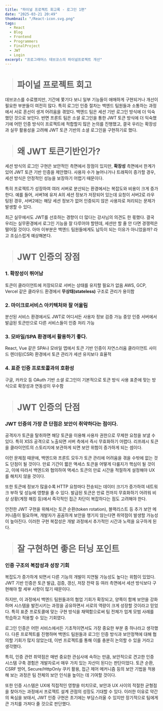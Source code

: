 ```yaml
---
title: "파이널 프로젝트 회고록 - 로그인 1편"
date: "2025-03-21 20:49"
thumbnail: "/React-icon.svg.png"
tags:
  - React
  - Blog
  - Frontend
  - Programmers
  - FinalProject
  - JWT
  - Login
excerpt: "프로그래머스 데브코스의 파이널프로젝트 개선"
---
```


> # 파이널 프로젝트 회고

 데브코스를 수료했지만, 기간에 쫓기다 보니 일부 기능들이 애매하게 구현되거나 개선이 필요한 부분들이 여전히 많다. 
 특히 로그인 인증 절차는 백엔드 팀원들과 소통하는 과정에서 서로 혼선이 생겨 어려움을 겪었다. 백엔드 팀은 세션 기반 로그인 방식에 더 익숙했던 것으로 보인다. 
 반면 프론트 팀은 소셜 로그인을 통한 JWT 토큰 방식에 더 익숙했기에 어떤 인증 방식이 프로젝트에 적합할지 많은 논의를 진행했고, 결국 우리는 확장성과 실무 활용성을 고려해 JWT 토큰 기반의 소셜 로그인을 구현하기로 했다.

> # 왜 JWT 토큰기반인가?

세션 방식의 로그인 구현은 보안적인 측면에서 장점이 있지만, **확장성** 측면에서 한계가 있어 JWT 토큰 기반 인증을 제안했다. 사용자 수가 늘어나거나 트래픽이 증가할 경우, 세션 방식은 안정적인 성능을 보장하기 어렵기 때문이다. 

특히 프로젝트가 성장하여 여러 서버로 분산되는 환경에서는 복잡도와 비용이 크게 증가한다. 예를 들어, 서버1에 유저 A의 세션 정보가 저장되어 있는데 요청이 서버2로 라우팅된 경우, 서버2에는 해당 세션 정보가 없어 인증되지 않은 사용자로 처리되는 문제가 발생할 수 있다.

최근 실무에서도 JWT를 선호하는 경향이 더 많다는 강사님의 의견도 한 몫했다. 결국 우리는 실무환경에서 로그인 기능을 잘 다루어야 할텐데, 세션만 할 줄 안 다면 경쟁력은 떨어질 것이다. 아마 이부분은 백엔드 팀원들에게도 납득이 되는 이유가 아니었을까? 라고 조심스럽게 예상해본다.

> # JWT 인증의 장점

### 1. 확장성이 뛰어남

토큰이 클라이언트에 저장되므로 서버는 상태를 유지할 필요가 없음
AWS, GCP, Vercel 같은 클라우드 환경에서 **무상태(stateless)** 구조로 관리가 용이함

### 2. 마이크로서비스 아키텍처와 잘 어울림

분산된 서비스 환경에서도 JWT로 어디서든 사용자 정보 검증 가능
중앙 인증 서버에서 발급된 토큰만으로 다른 서비스들이 인증 처리 가능

### 3. 모바일/SPA 환경에서 활용하기 좋다.

React, Vue 같은 SPA나 모바일 앱에서 토큰 기반 인증이 자연스러움
클라이언트 사이드 렌더링(CSR) 환경에서 토큰 관리가 세션 유지보다 효율적

### 4. 표준 인증 프로토콜과의 호환성

구글, 카카오 등 OAuth 기반 소셜 로그인이 기본적으로 토큰 방식 사용
표준에 맞는 방식으로 확장성과 연동성이 우수함

> # JWT 인증의 단점

### JWT 인증의 가장 큰 단점은 보안이 취약하다는 점이다. 
공격자가 토큰을 탈취하면 해당 토큰을 이용해 사용자 권한으로 무제한 요청을 보낼 수 있다. 특히 XSS 공격으로 노출되면 서버 측에서 즉시 무효화하기 어렵다. 리프레시 토큰을 클라이언트의 스토리지에 보관하게 되면 보안 위험이 증가하게 되는 셈이다.

이런 문제점 때문에, 백엔드와 프론트 모두가 토큰 관리에 어려움을 겪을 수밖에 없는 것도 단점이 될 것이다. 만료 기간이 짧은 액세스 토큰을 어떻게 다룰지가 핵심이 될 것이고, 이에 따라서 백엔드와 협의하여 액세스 토큰의 만료 시간을 적절하게 설정해야 UX를 해치지 않을 것이다.

또한 토큰에 정보가 많을수록 HTTP 요청마다 전송되는 데이터 크기가 증가하여 네트워크 부하 및 성능에 영향을 줄 수 있다. 발급된 토큰은 만료 전까지 무효화하기 어려워 비상 상황(계정 해킹 등)에서 즉각적인 접근 차단이 복잡하다는 점도 고려해야 한다.

안전한 JWT 구현을 위해서는 토큰 순환(token rotation), 블랙리스트 등 추가 보안 메커니즘이 필요하며, 개발자가 꼼꼼하게 보안을 챙기지 않는다면 취약점이 발생할 가능성이 높아진다. 이러한 구현 복잡성은 개발 과정에서 추가적인 시간과 노력을 요구하게 된다.

> # 잘 구현하면 좋은 터닝 포인트

### 인증 구조의 복잡성과 성장 기회
복잡도가 증가하게 되면서 다른 기능의 개발이 지연될 가능성도 높다는 위험이 있었다. JWT 기반 인증은 토큰 발급, 검증, 갱신, 저장 전략 등 여러 측면에서 세션 방식보다 구현해야 할 세부 사항이 많기 때문이다.

하지만, 이 과정에서 백엔드 팀원들과의 협업 기회가 확장되고, 양쪽이 함께 보안을 강화하며 시스템을 발전시키는 과정을 공유하면서 서로의 역량이 크게 성장할 것이라고 믿었다. 특히 표준 프로토콜에 맞는 구현 방식을 채택함으로써 팀 전체가 업계 모범 사례를 학습하고 적용할 수 있는 기회였다.

로그인 인증은 어떤 서비스에서든 기초적이면서도 가장 중요한 부분 중 하나라고 생각했다. 다른 프로젝트를 진행하며 백엔드 팀원들과 로그인 인증 방식과 보안정책에 대해 협의할 기회가 많지 않았는데, 이번 프로젝트를 통해 이를 충분히 논의할 수 있을 거라고 생각했다. 

특히, 인증 관련 취약점은 매번 중요한 관심사에 속하는 만큼, 보안적으로 견고한 인증 시스템 구축 경험은 개발자로서 매우 가치 있는 자산이 된다는 판단이었다. 토큰 순환, CSRF 방어, Secure/HttpOnly 쿠키 활용, 접근 제어 메커니즘 등의 보안 기법을 적용해 보는 과정은 팀 전체의 보안 인식을 높이는 데 기여할 것이다.

또한 인증 시스템은 UX에 직접적인 영향을 미치므로, 보안과 UX 사이의 적절한 균형점을 찾아가는 과정에서 프로젝트 설계 관점의 성장도 기대할 수 있다. 이러한 이유로 약간의 욕심을 보태서, JWT 인증 구현은 초기에는 부담스러울 수 있지만 장기적으로 팀에게 큰 가치를 가져다 줄 것으로 판단했다.